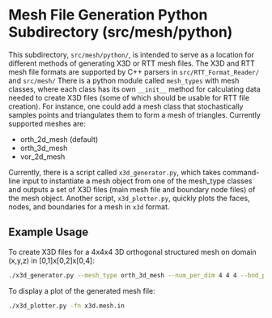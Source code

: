 # Mesh File Generation Python Subdirectory (src/mesh/python)

This subdirectory, `src/mesh/python/`, is intended to serve as a location for
different methods of generating X3D or RTT mesh files.
The X3D and RTT mesh file formats are supported by C++ parsers in
`src/RTT_Format_Reader/` and `src/mesh/`
There is a python module called `mesh_types` with mesh classes, where each
class has its own `__init__` method for calculating data needed to create X3D
files (some of which should be usable for RTT file creation).
For instance, one could add a mesh class that stochastically samples points and
triangulates them to form a mesh of triangles.
Currently supported meshes are:
 - orth_2d_mesh (default)
 - orth_3d_mesh
 - vor_2d_mesh

Currently, there is a script called `x3d_generator.py`, which takes command-line
input to instantiate a mesh object from one of the mesh_type classes and outputs
a set of X3D files (main mesh file and boundary node files) of the mesh object.
Another script, `x3d_plotter.py`, quickly plots the faces, nodes, and boundaries
for a mesh in `x3d` format.

## Example Usage

To create X3D files for a 4x4x4 3D orthogonal structured mesh on domain (x,y,z)
in [0,1]x[0,2]x[0,4]:

```bash
./x3d_generator.py --mesh_type orth_3d_mesh --num_per_dim 4 4 4 --bnd_per_dim 0 1 0 2 0 4
```

To display a plot of the generated mesh file:

```bash
./x3d_plotter.py -fn x3d.mesh.in
```
